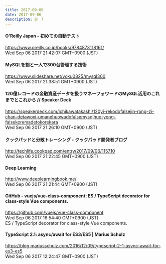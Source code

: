 ```yaml
---
title: 2017-09-06
date: 2017-09-06
description: B! 7
---
```


#### O'Reilly Japan - 初めての自動テスト
https://www.oreilly.co.jp/books/9784873118161/<br>
Wed Sep 06 2017 21:42:07 GMT+0900 (JST)<br>


#### MySQLを割と一人で300台管理する技術
https://www.slideshare.net/yoku0825/mysql300<br>
Wed Sep 06 2017 21:38:51 GMT+0900 (JST)<br>


#### 120億レコードの金融資産データを扱うマネーフォワードのMySQL活用のこれまでとこれから // Speaker Deck
https://speakerdeck.com/ichikawatakashi/120yi-rekodofalsejin-rong-zi-chan-detawoxi-umanehuowadofalsemysqlhuo-yong-falsekoremadetokorekara<br>
Wed Sep 06 2017 21:26:10 GMT+0900 (JST)<br>


#### クックパッドと分散トレーシング - クックパッド開発者ブログ
http://techlife.cookpad.com/entry/2017/09/06/115710<br>
Wed Sep 06 2017 21:22:45 GMT+0900 (JST)<br>


#### Deep Learning
http://www.deeplearningbook.me/<br>
Wed Sep 06 2017 21:21:44 GMT+0900 (JST)<br>


#### GitHub - vuejs/vue-class-component: ES / TypeScript decorator for class-style Vue components.
https://github.com/vuejs/vue-class-component<br>
Wed Sep 06 2017 16:54:40 GMT+0900 (JST)<br>
ES / TypeScript decorator for class-style Vue components.


#### TypeScript 2.1: async/await for ES3/ES5 | Marius Schulz
https://blog.mariusschulz.com/2016/12/09/typescript-2-1-async-await-for-es3-es5<br>
Wed Sep 06 2017 12:24:47 GMT+0900 (JST)<br>


